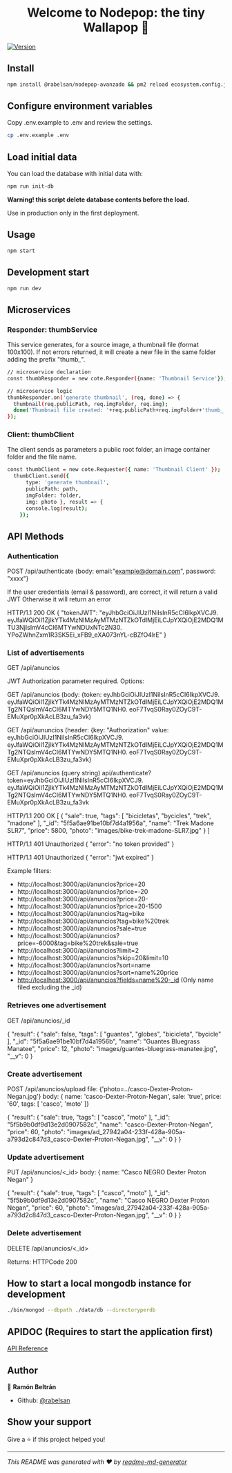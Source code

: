 <h1 align="center">Welcome to Nodepop: the tiny Wallapop 👋</h1>
<p>
  <a href="https://github.com/rabelsan/nodepop-avanzado" target="_blank">
    <img alt="Version" src="https://img.shields.io/npm/v/@rabelsan/nodepop-avanzado.svg">
  </a>
</p>

## Install

```sh
npm install @rabelsan/nodepop-avanzado && pm2 reload ecosystem.config.js --env production
```

## Configure environment variables

Copy .env.example to .env and review the settings.

```sh
cp .env.example .env
```

## Load initial data

You can load the database with initial data with:

```sh
npm run init-db
```

**Warning! this script delete database contents before the load.**

Use in production only in the first deployment.

## Usage

```sh
npm start
```

## Development start

```sh
npm run dev
```

## Microservices

### Responder: thumbService

  This service generates, for a source image, a thumbnail file (format 100x100).
  If not errors returned, it will create a new file in the same folder adding the prefix "thumb_".

  ```sh
  // microservice declaration
  const thumbResponder = new cote.Responder({name: 'Thumbnail Service'});

  // microservice logic
  thumbResponder.on('generate thumbnail', (req, done) => {
    thumbnail(req.publicPath, req.imgFolder, req.img);
    done('Thumbnail file created: '+req.publicPath+req.imgFolder+'thumb_'+req.img);
  });
  ```

### Client: thumbClient

  The client sends as parameters a public root folder, an image container folder and the file name.
  
  ```sh
  const thumbClient = new cote.Requester({ name: 'Thumbnail Client' });
    thumbClient.send({ 
        type: 'generate thumbnail', 
        publicPath: path, 
        imgFolder: folder, 
        img: photo }, result => {
        console.log(result);
      });
  ```

## API Methods

### Authentication

POST /api/authenticate {body: email:"example@domain.com", password: "xxxx"}

If the user credentials (email & password), are correct, it will return a valid JWT
Otherwise it will return an error

HTTP/1.1 200 OK
  {
    "tokenJWT": "eyJhbGciOiJIUzI1NiIsInR5cCI6IkpXVCJ9.
                eyJfaWQiOiI1ZjlkYTk4MzNlMzAyMTMzNTZkOTdlMjEiLCJpYXQiOjE2MDQ1MTU3NjIsImV4cCI6MTYwNDUxNTc2N30.
                YPoZWhnZxm1R3SK5Ei_xFB9_eXA073nYL-cBZfO4lrE"
  }

### List of advertisements

GET /api/anuncios

  JWT Authorization parameter required. Options:
  
  GET /api/anuncios (body:
        {token: eyJhbGciOiJIUzI1NiIsInR5cCI6IkpXVCJ9.
        eyJfaWQiOiI1ZjlkYTk4MzNlMzAyMTMzNTZkOTdlMjEiLCJpYXQiOjE2MDQ1MTg2NTQsImV4cCI6MTYwNDY5MTQ1NH0.
        eoF7TvqS0Ray0ZOyC9T-EMuXpr0pXkAcLB3zu_fa3vk)
  
  GET /api/aununcios (header: 
        {key: "Authorization" value: eyJhbGciOiJIUzI1NiIsInR5cCI6IkpXVCJ9.
        eyJfaWQiOiI1ZjlkYTk4MzNlMzAyMTMzNTZkOTdlMjEiLCJpYXQiOjE2MDQ1MTg2NTQsImV4cCI6MTYwNDY5MTQ1NH0.
        eoF7TvqS0Ray0ZOyC9T-EMuXpr0pXkAcLB3zu_fa3vk}
  
  GET /api/anuncios (query string)
        api/authenticate?token=eyJhbGciOiJIUzI1NiIsInR5cCI6IkpXVCJ9.
        eyJfaWQiOiI1ZjlkYTk4MzNlMzAyMTMzNTZkOTdlMjEiLCJpYXQiOjE2MDQ1MTg2NTQsImV4cCI6MTYwNDY5MTQ1NH0.
        eoF7TvqS0Ray0ZOyC9T-EMuXpr0pXkAcLB3zu_fa3vk

  HTTP/1.1 200 OK 
  [
    {
      "sale": true,
      "tags": [
        "bicicletas",
        "bycicles",
        "trek",
        "madone"
      ],
      "_id": "5f5a6ae91be10bf7d4a1956a",
      "name": "Trek Madone SLR7",
      "price": 5800,
      "photo": "images/bike-trek-madone-SLR7.jpg"
    }
  ]
  
  HTTP/1.1 401 Unauthorized
    {
      "error": "no token provided"
    }
  
  HTTP/1.1 401 Unauthorized 
    {
      "error": "jwt expired"
    } 

Example filters:

* http://localhost:3000/api/anuncios?price=20
* http://localhost:3000/api/anuncios?price=-20
* http://localhost:3000/api/anuncios?price=20-
* http://localhost:3000/api/anuncios?price=20-1500
* http://localhost:3000/api/anuncios?tag=bike
* http://localhost:3000/api/anuncios?tag=bike%20trek
* http://localhost:3000/api/anuncios?sale=true
* http://localhost:3000/api/anuncios?price=-6000&tag=bike%20trek&sale=true
* http://localhost:3000/api/anuncios?limit=2
* http://localhost:3000/api/anuncios?skip=20&limit=10
* http://localhost:3000/api/anuncios?sort=name
* http://localhost:3000/api/anuncios?sort=name%20price
* <http://localhost:3000/api/anuncios?fields=name%20-_id> (Only name filed excluding the _id)

### Retrieves one advertisement

GET /api/anuncios/_id

  {
    "result": {
    "sale": false,
    "tags": [
      "guantes",
      "globes",
      "bicicleta",
      "bycicle"
    ],
    "_id": "5f5a6ae91be10bf7d4a1956b",
    "name": "Guantes Bluegrass Manatee",
    "price": 12,
    "photo": "images/guantes-bluegrass-manatee.jpg",
    "__v": 0
  }

### Create advertisement

POST /api/anuncios/upload file: {'photo=../casco-Dexter-Proton-Negan.jpg'}
                     body: { name: 'casco-Dexter-Proton-Negan', sale: 'true', price: '60', tags: [ 'casco', 'moto' ]}
  
  {
    "result": {
        "sale": true,
        "tags": [
            "casco",
            "moto"
        ],
        "_id": "5f5b9b0df9d13e2d0907582c",
        "name": "casco-Dexter-Proton-Negan",
        "price": 60,
        "photo": "images/ad_27942a04-233f-428a-905a-a793d2c847d3_casco-Dexter-Proton-Negan.jpg",
        "__v": 0
    }
  }

### Update advertisement

PUT /api/anuncios/<_id> body: { name: "Casco NEGRO Dexter Proton Negan" }

  {
    "result": {
        "sale": true,
        "tags": [
            "casco",
            "moto"
        ],
        "_id": "5f5b9b0df9d13e2d0907582c",
        "name": "Casco NEGRO Dexter Proton Negan",
        "price": 60,
        "photo": "images/ad_27942a04-233f-428a-905a-a793d2c847d3_casco-Dexter-Proton-Negan.jpg",
        "__v": 0
    }
  }


### Delete advertisement

DELETE /api/anuncios/<_id>

Returns: HTTPCode 200

## How to start a local mongodb instance for development

```sh
./bin/mongod --dbpath ./data/db --directoryperdb
```

## APIDOC (Requires to start the application first)

<p>
  <a href="http://localhost:3000/apidoc/index.html" target="_blank">API Reference</a>
</p>

## Author

👤 **Ramón Beltrán**

* Github: [@rabelsan](https://github.com/rabelsan)

## Show your support

Give a ⭐️ if this project helped you!

***
_This README was generated with ❤️ by [readme-md-generator](https://github.com/kefranabg/readme-md-generator)_

